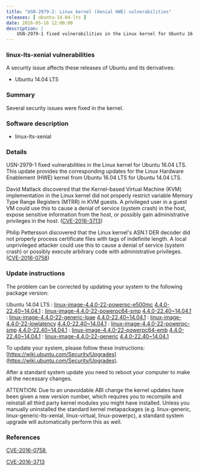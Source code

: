 ```yaml
---
title: "USN-2979-2: Linux kernel (Xenial HWE) vulnerabilities"
releases: [ ubuntu-14.04-lts ]
date: 2016-05-16 12:00:00
description: |
    USN-2979-1 fixed vulnerabilities in the Linux kernel for Ubuntu 16.04 LTS. This update provides the corresponding updates for the Linux Hardware Enablement (HWE) kernel from Ubuntu 16.04 LTS for Ubuntu 14.04 LTS.
--- 
```

 
### linux-lts-xenial vulnerabilities

A security issue affects these releases of Ubuntu and its derivatives:

* Ubuntu 14.04 LTS

### Summary

Several security issues were fixed in the kernel. 

### Software description

* linux-lts-xenial 

### Details

USN-2979-1 fixed vulnerabilities in the Linux kernel for Ubuntu 16.04 LTS. This update provides the corresponding updates for the Linux Hardware Enablement (HWE) kernel from Ubuntu 16.04 LTS for Ubuntu 14.04 LTS.

David Matlack discovered that the Kernel-based Virtual Machine (KVM) implementation in the Linux kernel did not properly restrict variable Memory Type Range Registers (MTRR) in KVM guests. A privileged user in a guest VM could use this to cause a denial of service (system crash) in the host, expose sensitive information from the host, or possibly gain administrative privileges in the host. ([CVE-2016-3713](http://people.ubuntu.com/~ubuntu-security/cve/CVE-2016-3713))

Philip Pettersson discovered that the Linux kernel&#39;s ASN.1 DER decoder did not properly process certificate files with tags of indefinite length. A local unprivileged attacker could use this to cause a denial of service (system crash) or possibly execute arbitrary code with administrative privileges. ([CVE-2016-0758](http://people.ubuntu.com/~ubuntu-security/cve/CVE-2016-0758)) 

### Update instructions

The problem can be corrected by updating your system to the following package version:

Ubuntu 14.04 LTS
 : [linux-image-4.4.0-22-powerpc-e500mc](https://launchpad.net/ubuntu/+source/linux-lts-xenial) <span> [4.4.0-22.40~14.04.1](https://launchpad.net/ubuntu/+source/linux-lts-xenial/4.4.0-22.40~14.04.1) </span> 
 : [linux-image-4.4.0-22-powerpc64-smp](https://launchpad.net/ubuntu/+source/linux-lts-xenial) <span> [4.4.0-22.40~14.04.1](https://launchpad.net/ubuntu/+source/linux-lts-xenial/4.4.0-22.40~14.04.1) </span> 
 : [linux-image-4.4.0-22-generic-lpae](https://launchpad.net/ubuntu/+source/linux-lts-xenial) <span> [4.4.0-22.40~14.04.1](https://launchpad.net/ubuntu/+source/linux-lts-xenial/4.4.0-22.40~14.04.1) </span> 
 : [linux-image-4.4.0-22-lowlatency](https://launchpad.net/ubuntu/+source/linux-lts-xenial) <span> [4.4.0-22.40~14.04.1](https://launchpad.net/ubuntu/+source/linux-lts-xenial/4.4.0-22.40~14.04.1) </span> 
 : [linux-image-4.4.0-22-powerpc-smp](https://launchpad.net/ubuntu/+source/linux-lts-xenial) <span> [4.4.0-22.40~14.04.1](https://launchpad.net/ubuntu/+source/linux-lts-xenial/4.4.0-22.40~14.04.1) </span> 
 : [linux-image-4.4.0-22-powerpc64-emb](https://launchpad.net/ubuntu/+source/linux-lts-xenial) <span> [4.4.0-22.40~14.04.1](https://launchpad.net/ubuntu/+source/linux-lts-xenial/4.4.0-22.40~14.04.1) </span> 
 : [linux-image-4.4.0-22-generic](https://launchpad.net/ubuntu/+source/linux-lts-xenial) <span> [4.4.0-22.40~14.04.1](https://launchpad.net/ubuntu/+source/linux-lts-xenial/4.4.0-22.40~14.04.1) </span> 

To update your system, please follow these instructions: [https://wiki.ubuntu.com/Security/Upgrades](https://wiki.ubuntu.com/Security/Upgrades).

After a standard system update you need to reboot your computer to make all the necessary changes.

ATTENTION: Due to an unavoidable ABI change the kernel updates have been given a new version number, which requires you to recompile and reinstall all third party kernel modules you might have installed. Unless you manually uninstalled the standard kernel metapackages (e.g. linux-generic, linux-generic-lts-xenial, linux-virtual, linux-powerpc), a standard system upgrade will automatically perform this as well. 

### References

 [CVE-2016-0758](http://people.ubuntu.com/~ubuntu-security/cve/CVE-2016-0758), 

 [CVE-2016-3713](http://people.ubuntu.com/~ubuntu-security/cve/CVE-2016-3713)
 
